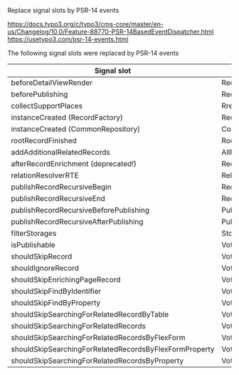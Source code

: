 Replace signal slots by PSR-14 events

https://docs.typo3.org/c/typo3/cms-core/master/en-us/Changelog/10.0/Feature-88770-PSR-14BasedEventDispatcher.html
https://usetypo3.com/psr-14-events.html


The following signal slots were replaced by PSR-14 events

| Signal slot                            | Event                                   |
| ---------------------------------------|-----------------------------------------|
| beforeDetailViewRender                 | RecordWasCreatedForDetailAction         |
| beforePublishing                       | RecordWasSelectedForPublishing          |
| collectSupportPlaces                   | RreatedDefaultHelpLabels                |
| instanceCreated  (RecordFactory)       | RecordInstanceWasInstantiated           |
| instanceCreated  (CommonRepository)    | CommonRepositoryWasInstantiated         |
| rootRecordFinished                     | RootRecordCreationWasFinished           |
| addAdditionalRelatedRecords            | AllRelatedRecordsWereAddedToOneRecord   |
| afterRecordEnrichment (deprecated!)    | RecordWasEnriched                       |
| relationResolverRTE                    | RelatedRecordsByRteWereFetched          |
| publishRecordRecursiveBegin            | RecursiveRecordPublishingBegan          |
| publishRecordRecursiveEnd              | RecursiveRecordPublishingEnded          |
| publishRecordRecursiveBeforePublishing | PublishingOfOneRecordBegan              |
| publishRecordRecursiveAfterPublishing  | PublishingOfOneRecordEnded              |
| filterStorages                         | StoragesForTestingWereFetched           |
| isPublishable                          | VoteIfRecordIsPublishable               |
| shouldSkipRecord                       | VoteIfRecordShouldBeSkipped             |
| shouldIgnoreRecord                     | VoteIfRecordShouldBeIgnored             |
| shouldSkipEnrichingPageRecord          | VoteIfPageRecordEnrichingShouldBeSkipped |
| shouldSkipFindByIdentifier             | VoteIfFindingByIdentifierShouldBeSkipped |
| shouldSkipFindByProperty               | VoteIfFindingByPropertyShouldBeSkipped  |
| shouldSkipSearchingForRelatedRecordByTable              | VoteIfSearchingForRelatedRecordByTableShouldBeSkipped  |
| shouldSkipSearchingForRelatedRecords                    | VoteIfSearchingForRelatedRecordsShouldBeSkipped  |
| shouldSkipSearchingForRelatedRecordsByFlexForm          | VoteIfSearchingForRelatedRecordsByFlexFormShouldBeSkipped  |
| shouldSkipSearchingForRelatedRecordsByFlexFormProperty  | VoteIfSearchingForRelatedRecordsByFlexFormPropertyShouldBeSkipped  |
| shouldSkipSearchingForRelatedRecordsByProperty          | VoteIfSearchingForRelatedRecordsByPropertyShouldBeSkipped  |


